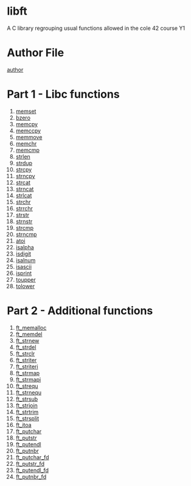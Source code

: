 # libft
A C library regrouping usual functions allowed in the cole 42 course Y1

# Author File
[author]()

# Part 1 - Libc functions
1. [memset](src-1/ft_memset.c)
2. [bzero]()
3. [memcpy]()
4. [memccpy]()
5. [memmove]()
6. [memchr]()
7. [memcmp]()
8. [strlen]()
9. [strdup]()
10. [strcpy]()
11. [strncpy]()
12. [strcat]()
13. [strncat]()
14. [strlcat]()
15. [strchr]()
16. [strrchr]()
17. [strstr]()
18. [strnstr]()
19. [strcmp]()
20. [strncmp]()
21. [atoi]()
22. [isalpha]()
23. [isdigit]()
24. [isalnum]()
25. [isascii]()
26. [isprint]()
27. [toupper]()
28. [tolower]()

# Part 2 - Additional functions
1. [ft_memalloc](src-2/ft_memalloc.c)
2. [ft_memdel]()
3. [ft_strnew]()
4. [ft_strdel]()
5. [ft_strclr]()
6. [ft_striter]()
7. [ft_striteri]()
8. [ft_strmap]()
9. [ft_strmapi]()
10. [ft_strequ]()
11. [ft_strnequ]()
12. [ft_strsub]()
13. [ft_strjoin]()
14. [ft_strtrim]()
15. [ft_strsplit]()
16. [ft_itoa]()
17. [ft_putchar]()
18. [ft_putstr]()
19. [ft_putendl]()
20. [ft_putnbr]()
21. [ft_putchar_fd]()
22. [ft_putstr_fd]()
23. [ft_putendl_fd]()
24. [ft_putnbr_fd]()
